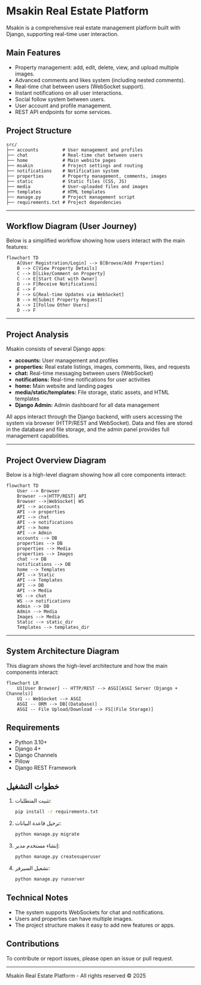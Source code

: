 # Msakin Real Estate Platform

Msakin is a comprehensive real estate management platform built with Django, supporting real-time user interaction.

## Main Features
- Property management: add, edit, delete, view, and upload multiple images.
- Advanced comments and likes system (including nested comments).
- Real-time chat between users (WebSocket support).
- Instant notifications on all user interactions.
- Social follow system between users.
- User account and profile management.
- REST API endpoints for some services.

## Project Structure
```
src/
├── accounts         # User management and profiles
├── chat             # Real-time chat between users
├── home             # Main website pages
├── msakin           # Project settings and routing
├── notifications    # Notification system
├── properties       # Property management, comments, images
├── static           # Static files (CSS, JS)
├── media            # User-uploaded files and images
├── templates        # HTML templates
├── manage.py        # Project management script
├── requirements.txt # Project dependencies
```

---

## Workflow Diagram (User Journey)
Below is a simplified workflow showing how users interact with the main features:

```mermaid
flowchart TD
    A[User Registration/Login] --> B[Browse/Add Properties]
    B --> C[View Property Details]
    C --> D[Like/Comment on Property]
    C --> E[Start Chat with Owner]
    D --> F[Receive Notifications]
    E --> F
    F --> G[Real-time Updates via WebSocket]
    B --> H[Submit Property Request]
    A --> I[Follow Other Users]
    D --> F
```

---

## Project Analysis
Msakin consists of several Django apps:
- **accounts:** User management and profiles
- **properties:** Real estate listings, images, comments, likes, and requests
- **chat:** Real-time messaging between users (WebSocket)
- **notifications:** Real-time notifications for user activities
- **home:** Main website and landing pages
- **media/static/templates:** File storage, static assets, and HTML templates
- **Django Admin:** Admin dashboard for all data management

All apps interact through the Django backend, with users accessing the system via browser (HTTP/REST and WebSocket). Data and files are stored in the database and file storage, and the admin panel provides full management capabilities.

---

## Project Overview Diagram
Below is a high-level diagram showing how all core components interact:

```mermaid
flowchart TD
    User --> Browser
    Browser -->|HTTP/REST| API
    Browser -->|WebSocket| WS
    API --> accounts
    API --> properties
    API --> chat
    API --> notifications
    API --> home
    API --> Admin
    accounts --> DB
    properties --> DB
    properties --> Media
    properties --> Images
    chat --> DB
    notifications --> DB
    home --> Templates
    API --> Static
    API --> Templates
    API --> DB
    API --> Media
    WS --> chat
    WS --> notifications
    Admin --> DB
    Admin --> Media
    Images --> Media
    Static --> static_dir
    Templates --> templates_dir
```

---

## System Architecture Diagram
This diagram shows the high-level architecture and how the main components interact:

```mermaid
flowchart LR
    U1[User Browser] -- HTTP/REST --> ASGI[ASGI Server (Django + Channels)]
    U1 -- WebSocket --> ASGI
    ASGI -- ORM --> DB[(Database)]
    ASGI -- File Upload/Download --> FS[(File Storage)]
```

## Requirements
- Python 3.10+
- Django 4+
- Django Channels
- Pillow
- Django REST Framework

## خطوات التشغيل
1. تثبيت المتطلبات:
   ```bash
   pip install -r requirements.txt
   ```
2. ترحيل قاعدة البيانات:
   ```bash
   python manage.py migrate
   ```
3. إنشاء مستخدم مدير:
   ```bash
   python manage.py createsuperuser
   ```
4. تشغيل السيرفر:
   ```bash
   python manage.py runserver
   ```

## Technical Notes
- The system supports WebSockets for chat and notifications.
- Users and properties can have multiple images.
- The project structure makes it easy to add new features or apps.

## Contributions
To contribute or report issues, please open an issue or pull request.

---

Msakin Real Estate Platform - All rights reserved © 2025
